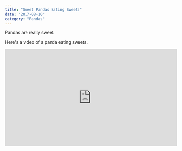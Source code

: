 ```yaml
---
title: "Sweet Pandas Eating Sweets"
date: "2017-08-10"
category: "Pandas"
---
```


Pandas are really sweet.

Here's a video of a panda eating sweets.

<iframe width="560" height="315" src="https://www.youtube.com/embed/4n0xNbfJLR8" frameborder="0" allowfullscreen></iframe>
